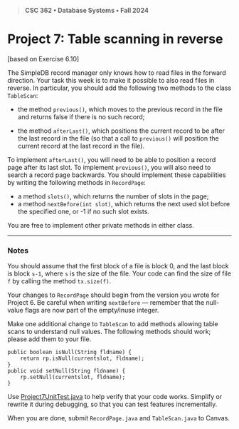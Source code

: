 > **CSC 362 • Database Systems • Fall 2024**
# Project 7: Table scanning in reverse

[based on Exercise 6.10]

The SimpleDB record manager only knows how to read files in the forward direction.
Your task this week is to make it possible to also read files in reverse. In particular, you should add the following two methods to the class `TableScan`:

- the method `previous()`, which moves to the previous record in the file and returns
false if there is no such record;

- the method `afterLast()`, which positions the current record to be after the last
record in the file (so that a call to `previous()` will position the current record at the
last record in the file).

To implement `afterLast()`, you will need to be able to position a record page after its
last slot. To implement `previous()`, you will also need to search a record page
backwards. You should implement these capabilities by
writing the following methods in `RecordPage`:

- a method `slots()`, which returns the number of slots in the page;
- a method `nextBefore(int slot)`, which returns the next used slot before the
specified one, or -1 if no such slot exists.

You are free to implement other private methods in either class.

---

### Notes

You should assume that the first block of a file is block 0, and the last block is block
`s-1`, where `s` is the size of the file. Your code can find the size of file `f` by calling the method `tx.size(f)`.

Your changes to `RecordPage` should begin from the version you wrote for Project 6. Be
careful when writing `nextBefore` — remember that the null-value flags are now part
of the empty/inuse integer.

Make one additional change to `TableScan` to add methods allowing table scans to understand null values. The following methods should work; please add them to your file.

```
public boolean isNull(String fldname) {
    return rp.isNull(currentslot, fldname);
}
public void setNull(String fldname) {
    rp.setNull(currentslot, fldname);
}
```

Use [Project7UnitTest.java](./Project7UnitTest.java) to help verify that your code works. Simplify or rewrite it during debugging, so that you can test features incrementally.

When you are done, submit `RecordPage.java` and `TableScan.java` to Canvas.

